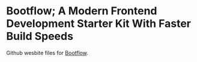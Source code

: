# Bootflow; A Modern Frontend Development Starter Kit With Faster Build Speeds

Github wesbite files for [Bootflow](https://bootflow.github.com/).